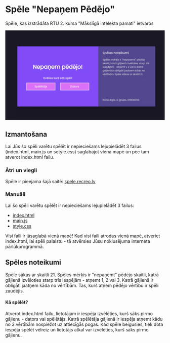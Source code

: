 # Spēle "Nepaņem Pēdējo"
Spēle, kas izstrādāta RTU 2. kursa "Mākslīgā intelekta pamati" ietvaros 

![](https://github.com/regle1/nepanem-pedejo/blob/main/Includes/demo.gif)

## Izmantošana
Lai Jūs šo spēli varētu spēlēt ir nepieciešams lejupielādēt 3 failus (index.html, main.js un setyle.css) saglabājot vienā mapē un pēc tam atverot index.html failu.

### Ātri un viegli
Spēle ir pieejama šajā saitē: 
[spele.recreo.lv](http://spele.recreo.lv "spele.recreo.lv")

### Manuāli
Lai šo spēli varētu spēlēt ir nepieciešams lejupielādēt 3 failus:
- [index.html](https://github.com/regle1/nepanem-pedejo/blob/main/index.html "index.html")
- [main.js](https://github.com/regle1/nepanem-pedejo/blob/main/main.js "main.js")
- [style.css](https://github.com/regle1/nepanem-pedejo/blob/main/style.css "style.css")

Visi faili ir jāsaglabā vienā mapē! Kad visi faili atrodas vienā mapē, atveriet index.html, lai spēli palaistu - tā atvērsies Jūsu noklusējuma interneta pārlūkprogrammā.

## Spēles noteikumi
Spēle sākas ar skaitli 21. Spēles mērķis ir "nepaņemt" pēdējo skaitli, katrā gājienā izvēloties starp trīs iespējām - atņemt 1, 2 vai 3. Katrā gājienā ir obligāti jaatņem kāda no vērtībām. Tas, kurš atņem pēdējo vērtību ir spēli zaudējis.
 
#### Kā spēlēt?
Atverot index.html failu, lietotājam ir iespēja izvēlēties, kurš sāks pirmo gājienu - dators vai spēlētājs. Katrā spēlētāja gājienā ir iespēja atņemt kādu no 3 vērtībām nospiežot uz attiecīgās pogas. Kad spēle beigusies, tiek dota iespēja spēlēt vēlreiz un lietotājs atkal var izvēlēties, kurš sāks pirmo gājienu.
